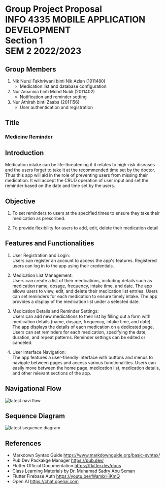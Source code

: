 # Group Project Proposal <br> INFO 4335 MOBILE APPLICATION DEVELOPMENT <br>Section 1<br>SEM 2 2022/2023</br> 

## Group Members
1. Nik Nurul Fakhriwani binti Nik Azlan (1911480)
   - Medication list and database configuration
3. Nur Amanina binti Mohd Nubli (2011402)
   - Notification and reminder setting 
5. Nur Athirah binti Zaaba (2011156)
   - User authentication and registration

## Title 
### Medicine Reminder

## Introduction 
Medication intake can be life-threatening if it relates to high-risk diseases and the users forget to take it at the recommended time set by the doctor. Thus this app will aid in the role of preventing users from missing their medication. It will accept the CRUD operation of user input and set the reminder based on the date and time set by the users.

## Objective 
1. To set reminders to users at the specified times to ensure they take their medication as prescribed.

2. To provide flexibility for users to add, edit, delete their medication detail


## Features and Functionalities 
1. User Registration and Login: <br>
Users can register an account to access the app's features.
Registered users can log in to the app using their credentials.

2. Medication List Management: <br>
Users can create a list of their medications, including details such as medication name, dosage, frequency, intake time, and date.
The app allows users to view, edit, and delete their medication list entries.
Users can set reminders for each medication to ensure timely intake.
The app provides a display of the medication list under a selected date.

3. Medication Details and Reminder Settings: <br>
Users can add new medications to their list by filling out a form with medication details (name, dosage, frequency, intake time, and date).
The app displays the details of each medication on a dedicated page.
Users can set reminders for each medication, specifying the date, duration, and repeat patterns.
Reminder settings can be edited or canceled.

4. User Interface Navigation: <br>
The app features a user-friendly interface with buttons and menus to navigate between pages and access various functionalities.
Users can easily move between the home page, medication list, medication details, and other relevant sections of the app.

## Navigational Flow 
![latest navi flow](https://github.com/Tyra57/Medicine_Reminder/assets/96872015/4df620f3-c558-4880-993c-bd7fc1f1ce67)


## Sequence Diagram 
![latest sequence diagram](https://github.com/Tyra57/Medicine_Reminder/assets/96872015/5dd71ef1-6e8a-4e74-848b-abb0e036a6eb)


## References 
* Markdown Syntax Guide <https://www.markdownguide.org/basic-syntax/> 
* Pub Dev Packakge Manager <https://pub.dev/>
* Flutter Official Documentation <https://flutter.dev/docs>
* Class Learning Materials by Dr. Muhamad Sadry Abu Seman
* Flutter Firebase Auth <https://youtu.be/rWamixHIKmQ>
* Open AI <https://chat.openai.com>
